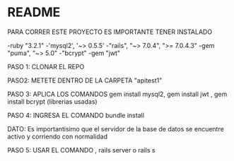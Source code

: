 # README

PARA CORRER ESTE PROYECTO ES IMPORTANTE TENER INSTALADO

-ruby "3.2.1"
-'mysql2', '~> 0.5.5'
-"rails", "~> 7.0.4", ">= 7.0.4.3"
-gem "puma", "~> 5.0"
-"bcrypt"
-gem "jwt"


PASO 1: CLONAR EL REPO

PASO2: METETE DENTRO DE LA CARPETA "apitest1"

PASO 3: APLICA LOS COMANDOS gem install mysql2, gem install jwt , gem install bcrypt (librerias usadas)

PASO 4: INGRESA EL COMANDO bundle install

DATO: Es importantisimo que el servidor de la base de datos se encuentre activo y corriendo con normalidad

PASO 5: USAR EL COMANDO , rails server o rails s
